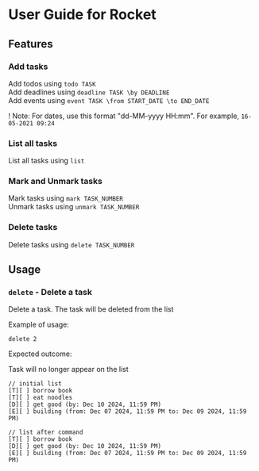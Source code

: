 # User Guide for Rocket

## Features 

### Add tasks

Add todos using `todo TASK` \
Add deadlines using `deadline TASK \by DEADLINE` \
Add events using `event TASK \from START_DATE \to END_DATE`

! Note: For dates, use this format "dd-MM-yyyy HH:mm". For example, `16-05-2021 09:24`

### List all tasks

List all tasks using `list`

### Mark and Unmark tasks

Mark tasks using `mark TASK_NUMBER` \
Unmark tasks using `unmark TASK_NUMBER`

### Delete tasks

Delete tasks using `delete TASK_NUMBER`

## Usage

### `delete` - Delete a task

Delete a task. The task will be deleted from the list

Example of usage:

`delete 2`

Expected outcome:

Task will no longer appear on the list

```
// initial list
[T][ ] borrow book
[T][ ] eat noodles
[D][ ] get good (by: Dec 10 2024, 11:59 PM)
[E][ ] building (from: Dec 07 2024, 11:59 PM to: Dec 09 2024, 11:59 PM)

// list after command
[T][ ] borrow book
[D][ ] get good (by: Dec 10 2024, 11:59 PM)
[E][ ] building (from: Dec 07 2024, 11:59 PM to: Dec 09 2024, 11:59 PM)
```
